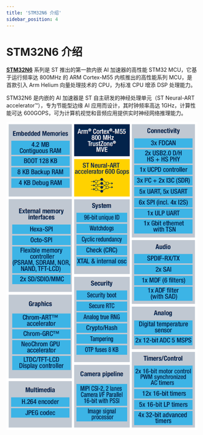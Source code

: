 ```yaml
---
title: 'STM32N6 介绍'
sidebar_position: 4
---
```


# STM32N6 介绍

[**STM32N6**](https://www.st.com/en/microcontrollers-microprocessors/stm32n6-series.html) 系列是 ST 推出的第一款内嵌 AI 加速器的高性能 STM32 MCU，它基于运行频率达 800MHz 的 ARM Cortex-M55 内核推出的高性能系列 MCU，是首款引入 Arm Helium 向量处理技术的 CPU，为标准 CPU 增添 DSP 处理能力。

STM32N6 是内嵌的 AI 加速器是 ST 自主研发的神经处理单元（ST Neural-ART accelerator™），专为节能型边缘 AI 应用而设计，其时钟频率高达 1GHz，计算性能可达 600GOPS，可为计算机视觉和音频应用提供实时神经网络推理能力。

![stm32n6 block diagram](./img/stm32n6-block-diagram.png)